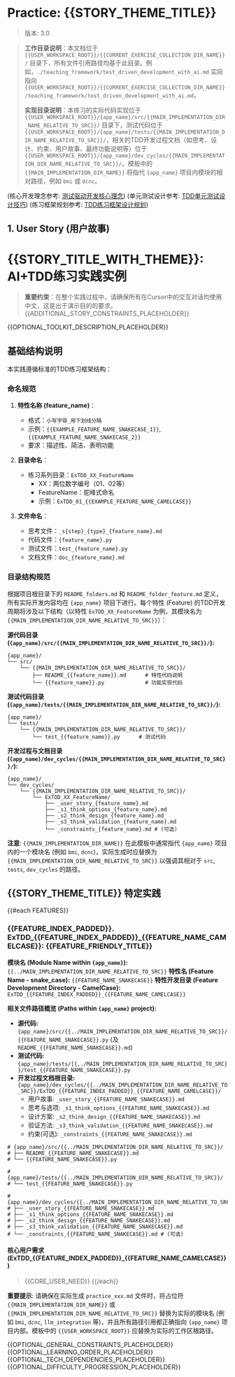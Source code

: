 <!-- 定义占位符 -->
<!-- 
{app_name}: 指代项目或应用的根目录名称，例如 "ai_wellness_advisor"。
{module_name}: 指代项目中的一个模块名称，例如 "bmi" 或 "user_profile"。
{FeatureName}: 指代模块下的一个具体特性名称，采用驼峰式命名，例如 "BMICalculation"。
{feature_name}: 指代模块下的一个具体特性名称，采用下划线命名，例如 "bmi_calculation"。
NN: 指代特性的两位数序号，例如 "01", "02"。
-->

# Practice: {{STORY_THEME_TITLE}}
> 版本: 3.0

> **工作目录说明**：本文档位于 `{{USER_WORKSPACE_ROOT}}/{{CURRENT_EXERCISE_COLLECTION_DIR_NAME}}/` 目录下，所有文件引用路径均基于此目录。例如，`./teaching_framework/test_driven_development_with_ai.md` 实际指向 `{{USER_WORKSPACE_ROOT}}/{{CURRENT_EXERCISE_COLLECTION_DIR_NAME}}/teaching_framework/test_driven_development_with_ai.md`。
>
> **实现目录说明**：本练习的实际代码实现位于 `{{USER_WORKSPACE_ROOT}}/{app_name}/src/{{MAIN_IMPLEMENTATION_DIR_NAME_RELATIVE_TO_SRC}}/` 目录下，测试代码位于 `{{USER_WORKSPACE_ROOT}}/{app_name}/tests/{{MAIN_IMPLEMENTATION_DIR_NAME_RELATIVE_TO_SRC}}/`，相关的TDD开发过程文档（如思考、设计、约束、用户故事、最终功能说明等）位于 `{{USER_WORKSPACE_ROOT}}/{app_name}/dev_cycles/{{MAIN_IMPLEMENTATION_DIR_NAME_RELATIVE_TO_SRC}}/`。模板中的 `{{MAIN_IMPLEMENTATION_DIR_NAME}}` 将指代 `{app_name}` 项目内模块的相对路径，例如 `bmi` 或 `dcnc`。

(核心开发理念参考: [测试驱动开发核心理念](./teaching_framework/test_driven_development_with_ai.md))
(单元测试设计参考: [TDD单元测试设计技巧](./teaching_framework/tdd_unit_test_design_techniques.md))
(练习框架规划参考: [TDD练习框架设计规划](./teaching_framework/planning_tdd_exercise.md))

## 1. User Story (用户故事)

# {{STORY_TITLE_WITH_THEME}}: AI+TDD练习实践实例

> **重要约束**：在整个实践过程中，请确保所有在Cursor中的交互对话均使用中文，这是出于演示目的的要求。
> {{ADDITIONAL_STORY_CONSTRAINTS_PLACEHOLDER}}

{{OPTIONAL_TOOLKIT_DESCRIPTION_PLACEHOLDER}}

## 基础结构说明

本实践遵循标准的TDD练习框架结构：

### 命名规范

1.  **特性名称 (feature_name)**：
    *   格式：`小写字母_用下划线分隔`
    *   示例：`{{EXAMPLE_FEATURE_NAME_SNAKECASE_1}}`, `{{EXAMPLE_FEATURE_NAME_SNAKECASE_2}}`
    *   要求：描述性、简洁、表明功能

2.  **目录命名**：
    *   练习系列目录：`ExTDD_XX_FeatureName`
        *   XX：两位数字编号（01、02等）
        *   FeatureName：驼峰式命名
        *   示例：`ExTDD_01_{{EXAMPLE_FEATURE_NAME_CAMELCASE}}`

3.  **文件命名**：
    *   思考文件：`_s{step}_{type}_{feature_name}.md`
    *   代码文件：`{feature_name}.py`
    *   测试文件：`test_{feature_name}.py`
    *   文档文件：`doc_{feature_name}.md`

### 目录结构规范

根据项目根目录下的 `README_folders.md` 和 `README_folder_feature.md` 定义，所有实际开发内容均在 `{app_name}` 项目下进行。每个特性 (Feature) 的TDD开发周期将涉及以下结构（以特性 `ExTDD_XX_FeatureName` 为例，其模块名为 `{{MAIN_IMPLEMENTATION_DIR_NAME_RELATIVE_TO_SRC}}`）：

**源代码目录 (`{app_name}/src/{{MAIN_IMPLEMENTATION_DIR_NAME_RELATIVE_TO_SRC}}/`):**
```
{app_name}/
└── src/
    └── {{MAIN_IMPLEMENTATION_DIR_NAME_RELATIVE_TO_SRC}}/
        ├── README_{{feature_name}}.md      # 特性代码说明
        └── {{feature_name}}.py             # 功能实现代码
```

**测试代码目录 (`{app_name}/tests/{{MAIN_IMPLEMENTATION_DIR_NAME_RELATIVE_TO_SRC}}/`):**
```
{app_name}/
└── tests/
    └── {{MAIN_IMPLEMENTATION_DIR_NAME_RELATIVE_TO_SRC}}/
        └── test_{{feature_name}}.py      # 测试代码
```

**开发过程与文档目录 (`{app_name}/dev_cycles/{{MAIN_IMPLEMENTATION_DIR_NAME_RELATIVE_TO_SRC}}/`):**
```
{app_name}/
└── dev_cycles/
    └── {{MAIN_IMPLEMENTATION_DIR_NAME_RELATIVE_TO_SRC}}/
        └── ExTDD_XX_FeatureName/
            ├── _user_story_{feature_name}.md
            ├── _s1_think_options_{feature_name}.md
            ├── _s2_think_design_{feature_name}.md
            ├── _s3_think_validation_{feature_name}.md
            └── _constraints_{feature_name}.md # (可选)
```

**注意**: `{{MAIN_IMPLEMENTATION_DIR_NAME}}` 在此模板中通常指代 `{app_name}` 项目内的一个模块名 (例如 `bmi`, `dcnc`)，实际生成时应替换为 `{{MAIN_IMPLEMENTATION_DIR_NAME_RELATIVE_TO_SRC}}` 以强调其相对于 `src`, `tests`, `dev_cycles` 的路径。

## {{STORY_THEME_TITLE}} 特定实践

{{#each FEATURES}}
### {{FEATURE_INDEX_PADDED}}. ExTDD_{{FEATURE_INDEX_PADDED}}_{{FEATURE_NAME_CAMELCASE}}: {{FEATURE_FRIENDLY_TITLE}}

**模块名 (Module Name within `{app_name}`):** `{{../MAIN_IMPLEMENTATION_DIR_NAME_RELATIVE_TO_SRC}}`
**特性名 (Feature Name - snake_case):** `{{FEATURE_NAME_SNAKECASE}}`
**特性开发目录 (Feature Development Directory - CamelCase):** `ExTDD_{{FEATURE_INDEX_PADDED}}_{{FEATURE_NAME_CAMELCASE}}`

**相关文件路径概览 (Paths within `{app_name}` project):**

*   **源代码:** `{app_name}/src/{{../MAIN_IMPLEMENTATION_DIR_NAME_RELATIVE_TO_SRC}}/{{FEATURE_NAME_SNAKECASE}}.py` (及 `README_{{FEATURE_NAME_SNAKECASE}}.md`)
*   **测试代码:** `{app_name}/tests/{{../MAIN_IMPLEMENTATION_DIR_NAME_RELATIVE_TO_SRC}}/test_{{FEATURE_NAME_SNAKECASE}}.py`
*   **开发过程文档根目录:** `{app_name}/dev_cycles/{{../MAIN_IMPLEMENTATION_DIR_NAME_RELATIVE_TO_SRC}}/ExTDD_{{FEATURE_INDEX_PADDED}}_{{FEATURE_NAME_CAMELCASE}}/`
    *   用户故事: `_user_story_{{FEATURE_NAME_SNAKECASE}}.md`
    *   思考与选项: `_s1_think_options_{{FEATURE_NAME_SNAKECASE}}.md`
    *   设计方案: `_s2_think_design_{{FEATURE_NAME_SNAKECASE}}.md`
    *   验证方法: `_s3_think_validation_{{FEATURE_NAME_SNAKECASE}}.md`
    *   约束(可选): `_constraints_{{FEATURE_NAME_SNAKECASE}}.md`

```
# {app_name}/src/{{../MAIN_IMPLEMENTATION_DIR_NAME_RELATIVE_TO_SRC}}/
# ├── README_{{FEATURE_NAME_SNAKECASE}}.md
# └── {{FEATURE_NAME_SNAKECASE}}.py

# {app_name}/tests/{{../MAIN_IMPLEMENTATION_DIR_NAME_RELATIVE_TO_SRC}}/
# └── test_{{FEATURE_NAME_SNAKECASE}}.py

# {app_name}/dev_cycles/{{../MAIN_IMPLEMENTATION_DIR_NAME_RELATIVE_TO_SRC}}/ExTDD_{{FEATURE_INDEX_PADDED}}_{{FEATURE_NAME_CAMELCASE}}/
# ├── _user_story_{{FEATURE_NAME_SNAKECASE}}.md
# ├── _s1_think_options_{{FEATURE_NAME_SNAKECASE}}.md
# ├── _s2_think_design_{{FEATURE_NAME_SNAKECASE}}.md
# ├── _s3_think_validation_{{FEATURE_NAME_SNAKECASE}}.md
# └── _constraints_{{FEATURE_NAME_SNAKECASE}}.md # (可选)
```

#### 核心用户需求 (ExTDD_{{FEATURE_INDEX_PADDED}}_{{FEATURE_NAME_CAMELCASE}})
> {{CORE_USER_NEED}}
{{/each}}

**重要提示**: 请确保在实际生成 `practice_xxx.md` 文件时，将占位符 `{{MAIN_IMPLEMENTATION_DIR_NAME}}` 或 `{{MAIN_IMPLEMENTATION_DIR_NAME_RELATIVE_TO_SRC}}` 替换为实际的模块名 (例如 `bmi`, `dcnc`, `llm_integration` 等)，并且所有路径引用都正确指向 `{app_name}` 项目内部。模板中的 `{{USER_WORKSPACE_ROOT}}` 应替换为实际的工作区根路径。

{{OPTIONAL_GENERAL_CONSTRAINTS_PLACEHOLDER}}
{{OPTIONAL_LEARNING_ORDER_PLACEHOLDER}}
{{OPTIONAL_TECH_DEPENDENCIES_PLACEHOLDER}}
{{OPTIONAL_DIFFICULTY_PROGRESSION_PLACEHOLDER}}